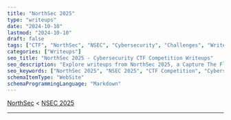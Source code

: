 ```yaml
---
title: "NorthSec 2025"
type: "writeups"
date: "2024-10-10"
lastmod: "2024-10-10"
draft: false
tags: ["CTF", "NorthSec", "NSEC", "Cybersecurity", "Challenges", "Writeups", "Capture The Flag", "Hacking", "Security", "Education"]
categories: ["Writeups"]
seo_title: "NorthSec 2025 - Cybersecurity CTF Competition Writeups"
seo_description: "Explore writeups from NorthSec 2025, a Capture The Flag (CTF) competition that challenges participants with hands-on cybersecurity tasks."
seo_keywords: ["NorthSec 2025", "NSEC 2025", "CTF Competition", "Cybersecurity Challenges", "Capture The Flag", "Hacking Writeups", "Security Education", "Cybersecurity Learning", "CTF Events", "Online CTF"]
schemaItemType: "WebSite"
schemaProgrammingLanguage: "Markdown"
---
```


[NorthSec](..) < [NSEC 2025](.)

---
